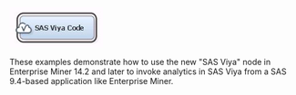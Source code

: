 ![alt text](../README_imgs/SASViyaNode.JPG "SAS Viya Node")

These examples demonstrate how to use the new "SAS Viya" node in Enterprise Miner 14.2 and later to invoke analytics in SAS Viya from a SAS 9.4-based application like Enterprise Miner.
